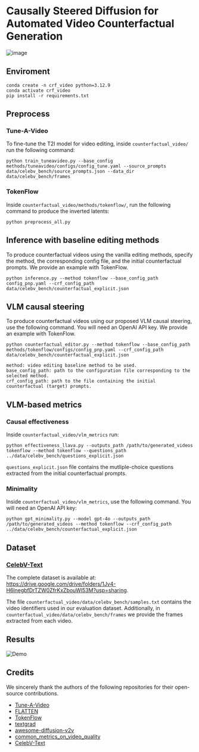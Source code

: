 # Causally Steered Diffusion for Automated Video Counterfactual Generation
![image](https://github.com/user-attachments/assets/6a39e84b-c751-4ed3-b444-233981f49c42)


## Enviroment
```
conda create -n crf_video python=3.12.9
conda activate crf_video
pip install -r requirements.txt
```
## Preprocess
### Tune-A-Video
To fine-tune the T2I model for video editing, inside `counterfactual_video/` run the following command:
```
python train_tuneavideo.py --base_config methods/tuneavideo/configs/config_tune.yaml --source_prompts data/celebv_bench/source_prompts.json --data_dir data/celebv_bench/frames
```
### TokenFlow
Inside `counterfactual_video/methods/tokenflow/`, run the following command to produce the inverted latents:
```
python preprocess_all.py 
```

## Inference with baseline editing methods
To produce counterfactual videos using the vanilla editing methods, specify the method, the corresponding config file, and the initial counterfactual prompts. We provide an example with TokenFlow.
```
python inference.py --method tokenflow --base_config_path config_pnp.yaml --crf_config_path data/celebv_bench/counterfactual_explicit.json
```

## VLM causal steering
To produce counterfactual videos using our proposed VLM causal steering, use the following command. You will need an OpenAI API key.
We provide an example with TokenFlow.
```
python counterfactual_editor.py --method tokenflow --base_config_path methods/tokenflow/configs/config_pnp.yaml --crf_config_path data/celebv_bench/counterfactual_explicit.json
```

```
method: video editing baseline method to be used.
base_config_path: path to the configuration file corresponding to the selected method.
crf_config_path: path to the file containing the initial counterfactual (target) prompts.
```
## VLM-based metrics
### Causal effectiveness
Inside `counterfactual_video/vlm_metrics` run:
```
python effectiveness_llava.py --outputs_path /path/to/generated_videos tokenflow --method tokenflow --questions_path ../data/celebv_bench/questions_explicit.json
```
`questions_explicit.json` file contains the mutliple-choice questions extracted from the initial counterfactual prompts.

### Minimality
Inside `counterfactual_video/vlm_metrics`,  use the following command. You will need an OpenAI API key:
```
python gpt_minimality.py --model gpt-4o --outputs_path /path/to/generated_videos --method tokenflow --crf_config_path ../data/celebv_bench/counterfactual_explicit.json
```

## Dataset
###  [CelebV-Text](https://github.com/CelebV-Text/CelebV-Text)
The complete dataset is available at: https://drive.google.com/drive/folders/1Jv4-H6lnegbfDrTZW0ZfrKxZbouWl53M?usp=sharing.

The file `counterfactual_video/data/celebv_bench/samples.txt` contains the video identifiers used in our evaluation dataset. Additionally, in `counterfactual_video/data/celebv_bench/frames` we provide the frames extracted from each video.

## Results
![Demo](counterfactual_video/data/celebv_bench/1F5naBzNfi8_0_0.gif)

## Credits
We sincerely thank the authors of the following repositories for their open-source contributions.
*  [Tune-A-Video](https://github.com/showlab/Tune-A-Video/tree/main)
*  [FLATTEN](https://github.com/yrcong/flatten/tree/main)
*  [TokenFlow](https://github.com/omerbt/TokenFlow)
*  [textgrad](https://github.com/zou-group/textgrad/tree/main)
*  [awesome-diffusion-v2v](https://github.com/wenhao728/awesome-diffusion-v2v)
*  [common_metrics_on_video_quality](https://github.com/JunyaoHu/common_metrics_on_video_quality)
*  [CelebV-Text](https://github.com/CelebV-Text/CelebV-Text)
